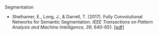 Segmentation
- Shelhamer, E., Long, J., & Darrell, T. (2017). Fully Convolutional Networks for Semantic Segmentation. *IEEE Transactions on Pattern Analysis and Machine Intelligence, 39*, 640-651. [[pdf](https://arxiv.org/pdf/1411.4038.pdf)]